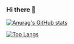 ### Hi there 👋
<div style = "display:flex justify-content:center">
  
  [![Anurag's GitHub stats](https://github-readme-stats.vercel.app/api?username=Nihil02&show_icons=true&theme=radical)](https://github.com/anuraghazra/github-readme-stats)
  
  [![Top Langs](https://github-readme-stats.vercel.app/api/top-langs/?username=Nihil02&show_icons=true&theme=radical&layout=compact)](https://github.com/anuraghazra/github-readme-stats)
</div>

<!--
**Nihil02/Nihil02** is a ✨ _special_ ✨ repository because its `README.md` (this file) appears on your GitHub profile.

Here are some ideas to get you started:

- 🔭 I’m currently working on ...
- 🌱 I’m currently learning ...
- 👯 I’m looking to collaborate on ...
- 🤔 I’m looking for help with ...
- 💬 Ask me about ...
- 📫 How to reach me: ...
- 😄 Pronouns: ...
- ⚡ Fun fact: ...
-->
